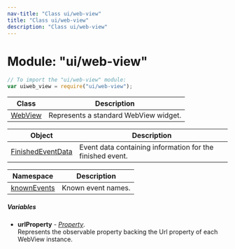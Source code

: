 ```yaml
---
nav-title: "Class ui/web-view"
title: "Class ui/web-view"
description: "Class ui/web-view"
---
```

# Module: "ui/web-view"

``` JavaScript
// To import the "ui/web-view" module:
var uiweb_view = require("ui/web-view");
```

Class | Description
------|------------
[WebView](../../ui/web-view/WebView.md) | Represents a standard WebView widget.

Object | Description
------|------------
[FinishedEventData](../../ui/web-view/FinishedEventData.md) | Event data containing information for the finished event.

Namespace | Description
------|------------
[knownEvents](../../ui/web-view/knownEvents/) | Known event names.

##### Variables
 - **urlProperty** - [_Property_](../../ui/core/dependency-observable/Property.md).    
  Represents the observable property backing the Url property of each WebView instance.